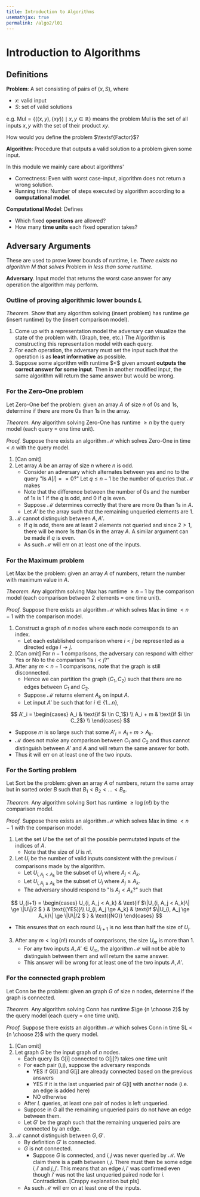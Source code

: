 ```yaml
---
title: Introduction to Algorithms
usemathjax: true
permalink: /algo2/l01
---
```


# Introduction to Algorithms

## Definitions

**Problem**: A set consisting of pairs of $(x, S)$, where
- $x$: valid input
- $S$: set of valid solutions

e.g. $\textsf{Mul} = \{((x,y), \{xy\}) \mid x,y \in \mathbb{R}\}$ 
means the problem $\textsf{Mul}$ is the set of all inputs $x,y$ with the set of 
their product $xy$.

<div class="question"> How would you define the problem $\textsf{Factor}$? </div>

**Algorithm**: Procedure that outputs a valid solution to a problem given some input.

In this module we mainly care about algorithms'
- Correctness: Even with worst case-input, algorithm does not return a wrong solution.
- Running time: Number of steps executed by algorithm according to a **computational model**.

**Computational Model**: Defines
- Which fixed **operations** are allowed?
- How many **time units** each fixed operation takes?

## Adversary Arguments

These are used to prove lower bounds of runtime, i.e.
*There exists no algorithm* $M$ *that solves* $\textsf{Problem}$ *in less than some runtime.*

**Adversary**. Input model that returns the worst case answer for any operation the algorithm may perform.

### Outline of proving algorithmic lower bounds $L$
*Theorem.* Show that any algorithm solving (insert problem) has runtime $ge$ (insert runtime) by the (insert comparison model).


<div class="important">
<ol>
   <li> Come up with a representation model the adversary can visualize the state of the problem with. (Graph, tree, etc.) The Algorithm is constructing this representation model with each query. </li>
   <li>For each operation, the adversary must set the input such that the operation is as <b>least informative</b> as possible.</li>
   <li> Suppose some algorithm with runtime $<$ given amount <b>outputs the correct answer for some input</b>. Then in another modified input, the same algorithm will return the same answer but would be wrong. </li>
</ol>
</div>

### For the Zero-One problem

Let $\textsf{Zero-One}$ bef the problem: given an array $A$ of size $n$ of 0s and 1s, determine if there are more 0s than 1s in the array.

*Theorem.* Any algorithm solving $\textsf{Zero-One}$ has runtime $\ge n$
by the query model (each query = one time unit).

*Proof.* Suppose there exists an algorithm $\mathcal{M}$ which solves $\textsf{Zero-One}$ in time $< n$ with the query model.
1. [Can omit]
2. Let array $A$ be an array of size $n$ where $n$ is odd. 
   - Consider an adversary which alternates between yes and no to the query "Is $A[i] == 0$?" Let $q \le n-1$ be the number of queries that $\mathcal{M}$ makes
   - Note that the difference between the number of 0s and the number of 1s is 1 if the $q$ is odd, and 0 if $q$ is even.
   - Suppose $\mathcal{M}$ determines correctly that there are more 0s than 1s in $A$.
   - Let $A'$ be the array such that the remaining unqueried elements are 1.
3. $\mathcal{M}$ cannot distinguish between $A, A'$.
   - If $q$ is odd, there are at least 2 elements not queried and since $2 > 1$, there will be more 1s than 0s in the array $A$. A similar argument can be made if $q$ is even.
   - As such $\mathcal{M}$ will err on at least one of the inputs.

### For the Maximum problem

Let $\textsf{Max}$ be the problem: given an array $A$ of numbers,
return the number with maximum value in $A$.

*Theorem.* Any algorithm solving $\textsf{Max}$ has runtime $\ge n - 1$
by the comparison model (each comparison between 2 elements = one time unit).

*Proof.* Suppose there exists an algorithm $\mathcal{M}$ which solves $\textsf{Max}$ in time $< n - 1$ with the comparison model.
1. Construct a graph of $n$ nodes where each node corresponds to an index.
   - Let each established comparison where $i < j$ be represented as a directed edge $i \rightarrow j$.
2. [Can omit] For $n-1$ comparisons, the adversary can respond with either Yes or No to the comparison "Is $i < j$?"
3. After any $m < n-1$ comparisons, note that the graph is still disconnected. 
   - Hence we can partition the graph $(C_1, C_2)$ such that there are no edges between $C_1$ and $C_2$.
   - Suppose $\mathcal{M}$ returns element $A_k$ on input $A$.
   - Let input $A'$ be such that for $i \in \{1 \dots n\}$,

$$
A'_i = \begin{cases}
    A_i & \text{if $i \in C_1$} \\
    A_i + m & \text{if $i \in C_2$} \\
\end{cases}
$$
   - Suppose $m$ is so large such that some $A'_i = A_i + m > A_k$.
   - $\mathcal{M}$ does not make any comparison between $C_1$ and $C_2$ and thus cannot distinguish between $A'$ and $A$ and will return the same answer for both.
   - Thus it will err on at least one of the two inputs.

### For the Sorting problem

Let $\textsf{Sort}$ be the problem: given an array $A$ of numbers,
return the same array but in sorted order $B$ such that $B_1 < B_2 < \dots < B_n$.

*Theorem.* Any algorithm solving $\textsf{Sort}$ has runtime $\ge \log(n!)$
by the comparison model.

*Proof.* Suppose there exists an algorithm $\mathcal{M}$ which solves $\textsf{Max}$ in time $< n - 1$ with the comparison model.
1. Let the set $U$ be the set of all the possible permutated inputs of the indices of $A$.
   - Note that the size of $U$ is $n!$.
2. Let $U_i$ be the number of valid inputs consistent with the previous $i$ comparisons made by the algorithm.
   - Let $U_{i, A_j < A_k}$ be the subset of $U_i$ where $A_j < A_k$.
   - Let $U_{i, A_j \ge A_k}$ be the subset of $U_i$ where $A_j \ge A_k$.
   - The adversary should respond to "Is $A_j < A_k$?" such that

$$
U_{i+1} = \begin{cases}
    U_{i, A_j < A_k} & \text{if $\|U_{i, A_j < A_k}\| \ge \|U\|/2 $ } & \text{(YES)}\\
    U_{i, A_j \ge A_k} & \text{if $\|U_{i, A_j \ge A_k}\| \ge \|U\|/2 $ } & \text{(NO)}
\end{cases}
$$
   - This ensures that on each round $U_{i+1}$ is no less than half the size of $U_i$.
3. After any $m < \log(n!)$ rounds of comparisons, the size $U_{m}$ is more than 1.
   - For any two inputs $A, A' \in U_m$, the algorithm $\mathcal{M}$ will not be able to distinguish between them and will return the same answer.
   - This answer will be wrong for at least one of the two inputs $A, A'$.

### For the connected graph problem

Let $\textsf{Conn}$ be the problem: given an graph $G$ of size $n$ nodes, determine if the graph is connected.

*Theorem.* Any algorithm solving $\textsf{Conn}$ has runtime $\ge {n \choose 2}$
by the query model (each query = one time unit).

*Proof.* Suppose there exists an algorithm $\mathcal{M}$ which solves $\textsf{Conn}$ in time $L < {n \choose 2}$ with the query model.
1. [Can omit]
2. Let graph $G$ be the input graph of $n$ nodes.
   - Each query (Is G[i] connected to G[j]?) takes one time unit
   - For each pair (i,j), suppose the adversary responds
     - YES if G[i] and G[j] are already connected based on the previous answers
     - YES if it is the last unqueried pair of G[i] with another node (i.e. an edge is added here)
     - NO otherwise
   - After $L$ queries, at least one pair of nodes is left unqueried. 
   - Suppose in $G$ all the remaining unqueried pairs do not have an edge between them.
   - Let $G'$ be the graph such that the remaining unqueried pairs are connected by an edge.
3. $\mathcal{M}$ cannot distinguish between $G, G'$.
   - By definition $G'$ is connected.
   - $G$ is not connected.
     - Suppose $G$ is connected, and $i, j$ was never queried by $\mathcal{M}$. We claim there is a path between $i, j$. There must then be some edge $i, i'$ and $j, j'$. This means that an edge $i, i'$ was confirmed even though $i'$ was not the last unqueried paired node for $i$. Contradiction. [Crappy explanation but pls]
   - As such $\mathcal{M}$ will err on at least one of the inputs.